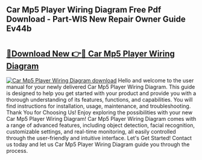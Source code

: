 ## Car Mp5 Player Wiring Diagram Free Pdf Download - Part-WlS New Repair Owner Guide Ev44b

# <h2><a href="http://dflcft.blite.top/?on=Car+Mp5+Player+Wiring+Diagram">🔗Download New 👉🔴 Car Mp5 Player Wiring Diagram</a></h2>

[![Car Mp5 Player Wiring Diagram download](https://i.imgur.com/lujVjoI.png)](http://dflcft.blite.top/?on=Car+Mp5+Player+Wiring+Diagram)
Hello and welcome to the user manual for your newly delivered Car Mp5 Player Wiring Diagram. This guide is designed to help you get started with your product and provide you with a thorough understanding of its features, functions, and capabilities. You will find instructions for installation, usage, maintenance, and troubleshooting. Thank You for Choosing Us! Enjoy exploring the possibilities with your new Car Mp5 Player Wiring Diagram! Car Mp5 Player Wiring Diagram comes with a range of advanced features, including object detection, facial recognition, customizable settings, and real-time monitoring, all easily controlled through the user-friendly and intuitive interface. Let's Get Started! Contact us today and let us Car Mp5 Player Wiring Diagram guide you through the process.

